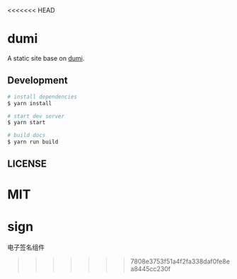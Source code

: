 <<<<<<< HEAD
# dumi

A static site base on [dumi](https://d.umijs.org).

## Development

```bash
# install dependencies
$ yarn install

# start dev server
$ yarn start

# build docs
$ yarn run build
```

## LICENSE

MIT
=======
# sign
电子签名组件
>>>>>>> 7808e3753f51a4f2fa338daf0fe8ea8445cc230f
